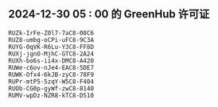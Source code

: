 ## 2024-12-30 05 : 00 的 GreenHub 许可证
```
RUZk-IrFe-Z0l7-7aC8-08C6
RUZ8-umbg-oCPi-uFC8-9C3A
RUYG-0qVK-R6Lu-Y3C8-FF8D
RUXj-jgnO-MjhC-GTC8-2A24
RUXh-bo6s-ii4x-DMC8-A420
RUWe-c6ov-nJe4-EAC8-5DE7
RUWK-Ofx4-6kJB-zyC8-78F9
RUPr-mtP5-5zqY-W5C8-F404
RUOb-CG0p-gyWf-zwC8-8140
RUMV-wpDz-NZR8-kTC8-D510
```
